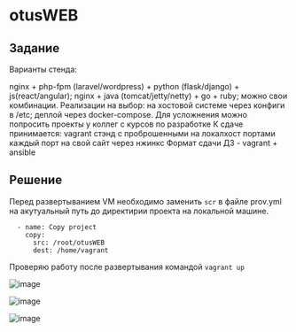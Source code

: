 # otusWEB

## Задание 

Варианты стенда:

nginx + php-fpm (laravel/wordpress) + python (flask/django) + js(react/angular);
nginx + java (tomcat/jetty/netty) + go + ruby;
можно свои комбинации. Реализации на выбор:
на хостовой системе через конфиги в /etc;
деплой через docker-compose. Для усложнения можно попросить проекты у коллег с курсов по разработке К сдаче принимается:
vagrant стэнд с проброшенными на локалхост портами
каждый порт на свой сайт
через нжинкс Формат сдачи ДЗ - vagrant + ansible

## Решение

Перед развертыванием VM необходимо заменить ```scr``` в файле prov.yml на акутуальный путь до директирии проекта на локальной машине. 

```
  - name: Copy project
    copy:
      src: /root/otusWEB
      dest: /home/vagrant
```

Проверяю работу после развертывания командой ```vagrant up```

![image](https://user-images.githubusercontent.com/98832702/180997308-3994de80-25c9-475f-9883-e4809a542a91.png)

![image](https://user-images.githubusercontent.com/98832702/180997340-676cc2f4-ebed-43ec-8d7a-863ec337f409.png)

![image](https://user-images.githubusercontent.com/98832702/181000656-44fd7926-ce09-4e5a-b7a0-722e7d7737f0.png)

